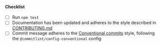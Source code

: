 <!--
Thank you for your pull request. Please provide a description above and review
the requirements below.

Bug fixes and new features should include tests.

Contributors guide: https://github.com/Fdawgs/fastify-floc-off/blob/master/CONTRIBUTING.md

-->

#### Checklist

-   [ ] Run `npm test`
-   [ ] Documentation has been updated and adheres to the style described in [CONTRIBUTING.md](https://github.com/Fdawgs/fastify-floc-off/blob/master/CONTRIBUTING.md#documentation-style)
-   [ ] Commit message adheres to the [Conventional commits](https://www.conventionalcommits.org/en/v1.0.0/) style, following the `@commitlint/config-conventional` config
